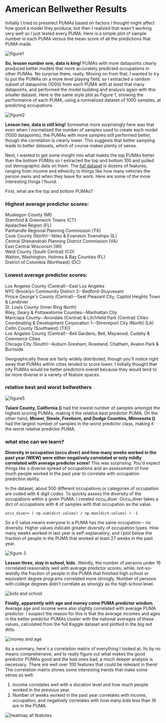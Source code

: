 # American Bellwether Results

Initially I tried to preselect PUMAs based on factors I thought might affect how good a model they produce, but then I realized that wasn't working very well so I just tested every PUMA.  Here is a simple plot of sample number in each PUMA versus the mean score of all the predictions that PUMA made.

![figure1](https://raw.githubusercontent.com/ajtrexler/abw/master/readme_figure1.png)

**So, lesson number one, data is king!**  PUMAs with more datapoints clearly produced better models that more accurately predicted occupations in other PUMAs.  No surprise there, really.  Moving on from that, I wanted to try to put the PUMAs on a more level playing field, so I extracted a random subset of datapoints (1000) from each PUMA with at least that many datapoints, and performed the model building and analysis again with this smaller dataset.  Here is the same style plot as Figure 1, showing the performance of each PUMA, using a normalized dataset of 1000 samples, at predicting occupations.

![figure2](https://raw.githubusercontent.com/ajtrexler/abw/master/readme_figure2.png)

**Lesson two, data is still king!**  Somewhat more surprisingly here was that even when I normalized the number of samples used to create each model (1000 datapoints), the PUMAs with more samples still performed better, though the correlation is clearly lower.  This suggests that better sampling leads to better datasets, which of course makes plenty of sense.  

Next, I wanted to get some insight into what makes the top PUMAs better than the bottom PUMAs so I extracted the top and bottom 100 and pulled out demographic data on them.  The [full dataset](http://www2.census.gov/programs-surveys/acs/tech_docs/pums/data_dict/PUMSDataDict13.txt) is dozens of features, ranging from income and ethnicity to things like how many vehicles the person owns and when they leave for work.  Here are some of the more interesting things I found.  


First, what are the top and bottom PUMAs?
### Highest average predictor scores:  
Muskegon County (MI)  
Stamford & Greenwich Towns (CT)  
Apalachee Region (FL)  
Panhandle Regional Planning Commission (TX)  
Cook County (North)--Niles & Evanston Townships (IL)  
Central Shenandoah Planning District Commission (VA)  
East Central Wisconsin (WI)  
Weld County (South Central) (CO)  
Walton, Washington, Holmes & Bay Counties (FL)  
District of Columbia (Northeast) (DC)  

### Lowest average predictor scores:
Los Angeles County (Central)--East Los Angeles  
NYC-Brooklyn Community District 3--Bedford-Stuyvesant  
Prince George's County (Central)--Seat Pleasant City, Capitol Heights Town & Landover  
St. Louis County (Inner Ring North)  
Riley, Geary & Pottawatomie Counties--Manhattan City  
Maricopa County--Avondale (Central) & Litchfield Park (Central) Cities  
Coordinating & Development Corporation 1--Shreveport City (North) (LA)  
Collin County (Southwest) (TX))  
Los Angeles County (Central)--Bell Gardens, Bell, Maywood, Cudahy & Commerce Cities  
Chicago City (South)--Auburn Gresham, Roseland, Chatham, Avalon Park & Burnside 

Geographically these are fairly widely distributed, though you'll notice right away that PUMAs within cities tended to score lower.  I initially thought that city PUMAs would be better predictors overall because they would tend to be more diverse in a variety of feature spaces.

### relative best and worst bellwethers

![figure5](https://raw.githubusercontent.com/ajtrexler/abw/master/readme_fig5.png)

**Tulare County, California ()** had the lowest number of samples amongst the highest scoring PUMAs, making it the relative best predictor PUMA.  On the other hand, **Mower, Steele, Freeborn, and Dodge Counties, Minnesota ()** had the largest number of samples in the worst predictor class, making it the worst relative predictor PUMA.

### what else can we learn?

**Diversity in occupation (occu diver) and how many weeks worked in the past year (WKW) were either negatively correlated or only mildly correlated with average predictor score!**  This was surprising.  You'd expect things like a diverse spread of occupations and an assessment of how much people worked in the past year to correlate with occupation prediction ability.

In the dataset, about 500 different occupations or categories of occupation are coded with 6 digit codes.  To quickly assess the diversity of the occupations within a given PUMA, I created occu_diver.  Occu_diver takes a dict of occupations with # of samples with that occupation as the value.  
```
occu_diver= ( np.sum(dict.values) / np.max(dict.values) ) -1
```
So a 0 value means everyone in a PUMA has the same occupation-- no diversity.  Higher values indicate greater diversity of occupation types.  How many weeks worked in last year is self-explanatory, and I plot below the fraction of people in the PUMA that worked at least 27 weeks in the past year.

![figure 3](https://raw.githubusercontent.com/ajtrexler/abw/master/readme_figure3.png)

**Lesson three, stay in school, kids.**  Weirdly, the number of persons under 16 correlated reasonably well with average predictor scores, while, not-so-weirdly the fraction of people in the PUMA that finished high school or equivalent degree programs correlated more strongly.  Number of persons with college degrees didn't correlate as strongly as the high school level.  

![kids and school](https://raw.githubusercontent.com/ajtrexler/abw/master/readme_figure4.png)

**Finally, apparently with age and money come PUMA predictor wisdom**.  Average age and income were also slightly correlated with average PUMA predictor.  I suspect the reason for this is that the average incomes and ages in the better predictor PUMAs cluster with the national averages of these values, calculated from the full Kaggle dataset and plotted in the big red dots.  


![money and age](https://raw.githubusercontent.com/ajtrexler/abw/master/readme_figure6.png)

As a summary, here's a correlation matrix of everything I looked at.  Its by no means comprehensive, and to really figure out what makes the good predictor PUMAs good and the bad ones bad, a much deeper analysis is necessary.  There are well over 100 features that could be relevant in there!  The correlation matrix shows some interesting trends that make some sense as well:
1.  Income correlates well with e ducation level and how much people worked in the previous year.
2.  Number of weeks worked  in the past year correlates with income, occupation, and negatively correlates with how many kids less than 16 are in the PUMA.  


![heatmap all features](https://raw.githubusercontent.com/ajtrexler/abw/master/readme_all.png)
